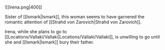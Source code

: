 ![[Irena.png|400]]

Sister of [[Ismark|Ismark]], this woman seems to have garnered the romantic attention of [[Strahd von Zarovich|Strahd von Zarovich]].

Irena, while she plans to go to [[Locations/Vallaki/Vallaki|Locations/Vallaki/Vallaki]], is unwilling to go until she and [[Ismark|Ismark]] bury their father.